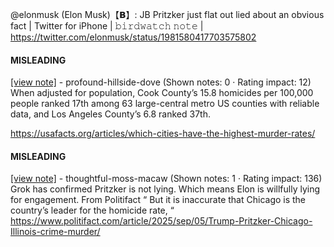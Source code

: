 @elonmusk (Elon Musk)【𝗕】: JB Pritzker just flat out lied about an obvious fact | Twitter for iPhone | 𝚋𝚒𝚛𝚍𝚠𝚊𝚝𝚌𝚑 𝚗𝚘𝚝𝚎 | https://twitter.com/elonmusk/status/1981580417703575802

#### MISLEADING

[[view note]](https://x.com/i/birdwatch/n/1981718363958370570) - profound-hillside-dove (Shown notes: 0 · Rating impact: 12)\
When adjusted for population, Cook County’s 15.8 homicides per 100,000 people ranked 17th among 63 large-central metro US counties with reliable data, and Los Angeles County’s 6.8 ranked 37th. 

https://usafacts.org/articles/which-cities-have-the-highest-murder-rates/

#### MISLEADING

[[view note]](https://x.com/i/birdwatch/n/1981715257270902837) - thoughtful-moss-macaw (Shown notes: 1 · Rating impact: 136)\
Grok has confirmed Pritzker is not lying. Which means Elon is willfully lying for engagement. From Politifact “ But it is inaccurate that Chicago is the country’s leader for the homicide rate, “ https://www.politifact.com/article/2025/sep/05/Trump-Pritzker-Chicago-Illinois-crime-murder/
